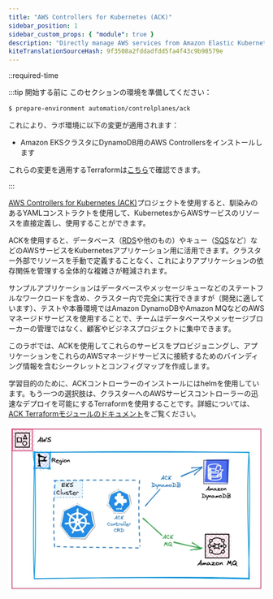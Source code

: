 ```yaml
---
title: "AWS Controllers for Kubernetes (ACK)"
sidebar_position: 1
sidebar_custom_props: { "module": true }
description: "Directly manage AWS services from Amazon Elastic Kubernetes Service with AWS Controllers for Kubernetes."
kiteTranslationSourceHash: 9f3508a2fddadfdd5fa4f43c9b98579e
---
```


::required-time

:::tip 開始する前に
このセクションの環境を準備してください：

```bash timeout=300 wait=30
$ prepare-environment automation/controlplanes/ack
```

これにより、ラボ環境に以下の変更が適用されます：

- Amazon EKSクラスタにDynamoDB用のAWS Controllersをインストールします

これらの変更を適用するTerraformは[こちら](https://github.com/VAR::MANIFESTS_OWNER/VAR::MANIFESTS_REPOSITORY/tree/VAR::MANIFESTS_REF/manifests/modules/automation/controlplanes/ack/.workshop/terraform)で確認できます。

:::

[AWS Controllers for Kubernetes (ACK)](https://aws-controllers-k8s.github.io/community/)プロジェクトを使用すると、馴染みのあるYAMLコンストラクトを使用して、KubernetesからAWSサービスのリソースを直接定義し、使用することができます。

ACKを使用すると、データベース（[RDS](https://aws-controllers-k8s.github.io/community/docs/tutorials/rds-example/)や他のもの）やキュー（[SQS](https://aws-controllers-k8s.github.io/community/docs/tutorials/sqs-example/)など）などのAWSサービスをKubernetesアプリケーション用に活用できます。クラスター外部でリソースを手動で定義することなく、これによりアプリケーションの依存関係を管理する全体的な複雑さが軽減されます。

サンプルアプリケーションはデータベースやメッセージキューなどのステートフルなワークロードを含め、クラスター内で完全に実行できますが（開発に適しています）、テストや本番環境ではAmazon DynamoDBやAmazon MQなどのAWSマネージドサービスを使用することで、チームはデータベースやメッセージブローカーの管理ではなく、顧客やビジネスプロジェクトに集中できます。

このラボでは、ACKを使用してこれらのサービスをプロビジョニングし、アプリケーションをこれらのAWSマネージドサービスに接続するためのバインディング情報を含むシークレットとコンフィグマップを作成します。

学習目的のために、ACKコントローラーのインストールにはhelmを使用しています。もう一つの選択肢は、クラスターへのAWSサービスコントローラーの迅速なデプロイを可能にするTerraformを使用することです。詳細については、[ACK Terraformモジュールのドキュメント](https://registry.terraform.io/modules/aws-ia/eks-ack-addons/aws/latest#module_dynamodb)をご覧ください。

![EKS with DynamoDB](./assets/eks-workshop-ddb.webp)
